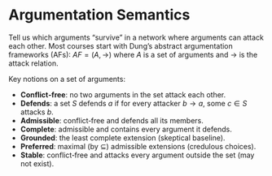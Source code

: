 # Argumentation Semantics

Tell us which arguments “survive” in a network where arguments can attack each other.
Most courses start with Dung’s abstract argumentation frameworks (AFs):
$AF = (A, →)$ where $A$ is a set of arguments and $→$ is the attack relation.

Key notions on a set of arguments:
- **Conflict‑free**: no two arguments in the set attack each other.
- **Defends**: a set $S$ defends $a$ if for every attacker $b → a$, some $c ∈ S$ attacks $b$.
- **Admissible**: conflict‑free and defends all its members.
- **Complete**: admissible and contains every argument it defends.
- **Grounded**: the least complete extension (skeptical baseline).
- **Preferred**: maximal (by $⊆$) admissible extensions (credulous choices).
- **Stable**: conflict‑free and attacks every argument outside the set (may not exist).


